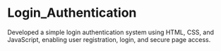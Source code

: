 # Login_Authentication
Developed a simple login authentication system using HTML, CSS, and JavaScript, enabling user registration, login, and secure page access.
